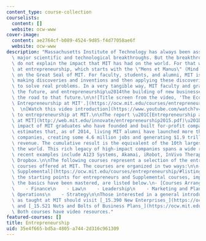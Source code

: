 ```yaml
---
content_type: course-collection
courselists:
  content: []
  website: ocw-www
cover-image:
  content: ae2764cf-b089-4524-9d85-f4d77058ae6f
  website: ocw-www
description: "Massachusetts Institute of Technology has always been associated with\
  \ major scientific and technological breakthroughs. But the breakthroughs alone\
  \ do not explain the impact that MIT has had on the world. For that we have to look\
  \ at entrepreneurship, which starts with the \"Mens et Manus\" (Mind and Hand) slogan\
  \ on the Great Seal of MIT. For faculty, students, and alumni, MIT is all about\
  \ making discoveries and inventions and then applying these discoveries and inventions\
  \ to solve real problems. In a very tangible way, MIT faculty and graduates invent\
  \ the future, and entrepreneurship\u2014the building of new businesses\u2014is often\
  \ the road to that future.\n\n![Title screen from the video, 'The Ecosystem: Nurturing\
  \ Entrepreneurship at MIT'.](https://ocw.mit.edu/courses/entrepreneurship/ecosystem_slate2.png)\
  \  \n[Watch this video introduction](https://www.youtube.com/watch?v=WSkDqpBctfA)\
  \ to entrepreneurship at MIT.\n\nThe report \u201C[Entrepreneurship and Innovation\
  \ at MIT](http://web.mit.edu/innovate/entrepreneurship2015.pdf)\u201D examines the\
  \ impact of MIT graduates who have founded and built for-profit companies. The report\
  \ estimates that, as of 2014, living MIT alumni have launched more than 30,000 active\
  \ companies, creating some 4.6 million jobs and generating $1.9 trillion in annual\
  \ revenue. The cumulative result is the equivalent of the 10th largest economy in\
  \ the world. This rich legacy of high-impact companies spans a wide range of industries;\
  \ recent examples include A123 Systems, Akamai, iRobot, InVivo Therapeutics and\
  \ Dropbox.\n\nThe following courses represent a selection of the entrepreneurship-related\
  \ courses offered at MIT. The courses are organized in two ways:\n\n- [Core and\
  \ Supplemental](https://ocw.mit.edu/courses/entrepreneurship/#listing): Core courses,\
  \ the starting points for entrepreneurs and Supplemental courses, important once\
  \ the basics have been mastered, are listed below.\n- [Courses Arranged by Topic](https://ocw.mit.edu/courses/entrepreneurship/topic-list):\n\
  \    - Finance\n    - Law\n    - Leadership\n    - Marketing and Planning\n    -\
  \ Operations\n    - Strategy\n\nThose interested in a general introduction to entrepreneurship\
  \ as taught at MIT should visit [_15.390 New Enterprises_](https://ocw.mit.edu/courses/sloan-school-of-management/15-390-new-enterprises-spring-2013)\
  \ and [_15.S21 Nuts and Bolts of Business Plans_](https://ocw.mit.edu/courses/sloan-school-of-management/15-s21-nuts-and-bolts-of-business-plans-january-iap-2014).\
  \ Both courses have video resources."
featured-courses: []
title: Entrepreneurship
uid: 35e4f665-bd5a-4805-a744-2d316c961309
---
```

